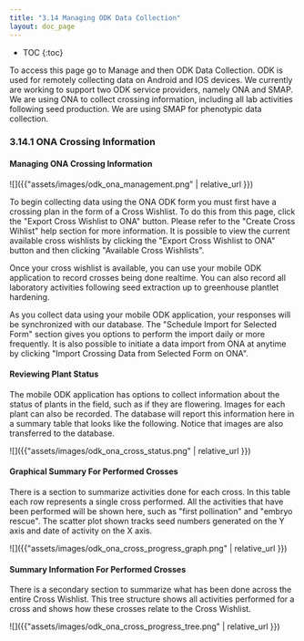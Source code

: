 ```yaml
---
title: "3.14 Managing ODK Data Collection"
layout: doc_page
---
```


<!-- TOC-START -->
* TOC
{:toc}
<!-- TOC-END -->

To access this page go to Manage and then ODK Data Collection.
ODK is used for remotely collecting data on Android and IOS devices. We currently are working to support two ODK service providers, namely ONA and SMAP. We are using ONA to collect crossing information, including all lab activities following seed production. We are using SMAP for phenotypic data collection.

### 3.14.1 ONA Crossing Information

#### Managing ONA Crossing Information

![]({{"assets/images/odk_ona_management.png" | relative_url }})

To begin collecting data using the ONA ODK form you must first have a crossing plan in the form of a Cross Wishlist. To do this from this page, click the "Export Cross Wishlist to ONA" button. Please refer to the "Create Cross Wihlist" help section for more information.
It is possible to view the current available cross wishlists by clicking the "Export Cross Wishlist to ONA" button and then clicking "Available Cross Wishlists".

Once your cross wishlist is available, you can use your mobile ODK application to record crosses being done realtime. You can also record all laboratory activities following seed extraction up to greenhouse plantlet hardening.

As you collect data using your mobile ODK application, your responses will be synchronized with our database. The "Schedule Import for Selected Form" section gives you options to perform the import daily or more frequently. It is also possible to initiate a data import from ONA at anytime by clicking "Import Crossing Data from Selected Form on ONA".

#### Reviewing Plant Status

The mobile ODK application has options to collect information about the status of plants in the field, such as if they are flowering. Images for each plant can also be recorded.
The database will report this information here in a summary table that looks like the following. Notice that images are also transferred to the database.

![]({{"assets/images/odk_ona_cross_status.png" | relative_url }})

#### Graphical Summary For Performed Crosses

There is a section to summarize activities done for each cross. In this table each row represents a single cross performed. All the activities that have been performed will be shown here, such as "first pollination" and "embryo rescue". The scatter plot shown tracks seed numbers generated on the Y axis and date of activity on the X axis.

![]({{"assets/images/odk_ona_cross_progress_graph.png" | relative_url }})

#### Summary Information For Performed Crosses

There is a secondary section to summarize what has been done across the entire Cross Wishlist. This tree structure shows all activities performed for a cross and shows how these crosses relate to the Cross Wishlist.

![]({{"assets/images/odk_ona_cross_progress_tree.png" | relative_url }})
